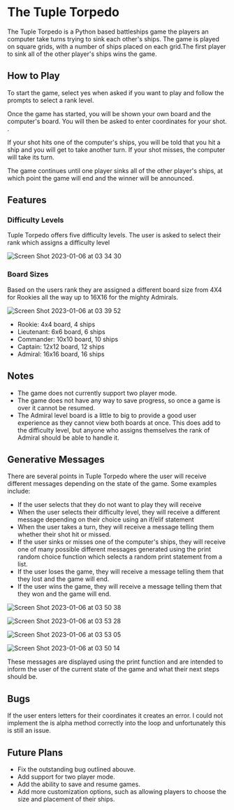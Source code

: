 # The Tuple Torpedo

The Tuple Torpedo is a Python based battleships game the players an computer take turns trying to sink each other's ships. The game is played on square grids, with a number of ships placed on each grid.The first player to sink all of the other player's ships wins the game.


## How to Play
To start the game, select yes when asked if you want to play and follow the prompts to select a rank level.

Once the game has started, you will be shown your own board and the computer's board. You will then be asked to enter coordinates for your shot. .

If your shot hits one of the computer's ships, you will be told that you hit a ship and you will get to take another turn. If your shot misses, the computer will take its turn.

The game continues until one player sinks all of the other player's ships, at which point the game will end and the winner will be announced.

## Features

### Difficulty Levels

Tuple Torpedo offers five difficulty levels. The user is asked to select their rank which assigns a difficulty level

![Screen Shot 2023-01-06 at 03 34 30](https://user-images.githubusercontent.com/107034179/210924942-b4056288-505c-4a68-a846-f640ca29c132.png)


### Board Sizes 

Based on the users rank they are assigned a different board size from 4X4 for Rookies all the way up to 16X16 for the mighty Admirals.

![Screen Shot 2023-01-06 at 03 39 52](https://user-images.githubusercontent.com/107034179/210925350-30e9fd20-cf46-4795-8835-3288c0727010.png)

- Rookie: 4x4 board, 4 ships
- Lieutenant: 6x6 board, 6 ships
- Commander: 10x10 board, 10 ships
- Captain: 12x12 board, 12 ships
- Admiral: 16x16 board, 16 ships

## Notes

- The game does not currently support two player mode.
- The game does not have any way to save progress, so once a game is over it cannot be resumed.
- The Admiral level board is a little to big to provide a good user experience as they cannot view both boards at once. This does add to the difficulty level, but anyone who assigns themselves the rank of Admiral should be able to handle it. 

## Generative Messages

There are several points in Tuple Torpedo where the user will receive different messages depending on the state of the game. Some examples include:

- If the user selects that they do not want to play they will receive 
- When the user selects their difficulty level, they will receive a different message depending on their choice using an if/elif statement
- When the user takes a turn, they will receive a message telling them whether their shot hit or missed.
- If the user sinks or misses one of the computer's ships, they will receive one of many possible different messages generated using the print random choice function which selects a random print statement from a list.
- If the user loses the game, they will receive a message telling them that they lost and the game will end.
- If the user wins the game, they will receive a message telling them that they won and the game will end.

![Screen Shot 2023-01-06 at 03 50 38](https://user-images.githubusercontent.com/107034179/210926440-97005589-8a02-48c3-a92d-3b9292958632.png)

![Screen Shot 2023-01-06 at 03 53 28](https://user-images.githubusercontent.com/107034179/210926865-4a0b7ac8-55ea-49e8-b42d-decebc2c367f.png)

![Screen Shot 2023-01-06 at 03 53 05](https://user-images.githubusercontent.com/107034179/210926867-95cc9ad0-cba8-4c58-87c9-2003140c3bbe.png)

![Screen Shot 2023-01-06 at 03 50 14](https://user-images.githubusercontent.com/107034179/210926930-05d30b3c-2a13-48cd-83fe-c48c654c2fe3.png)

These messages are displayed using the print function and are intended to inform the user of the current state of the game and what their next steps should be.

## Bugs

If the user enters letters for their coordinates it creates an error. I could not implement the is alpha method correctly into the loop and unfortunately this is still an issue. 

## Future Plans

- Fix the outstanding bug outlined abouve. 
- Add support for two player mode.
- Add the ability to save and resume games.
- Add more customization options, such as allowing players to choose the size and placement of their ships.

